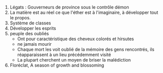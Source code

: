 1. Légats : Gouverneurs de province sous le contrôle démon
2. La matière est au réel ce que l'éther est à l'imaginaire, à développer tout le propos.
3. Système de classes
4. Développer les esprits
5. peuple des oubliés
	- Ont pour caractéristique des cheveux colorés et hirsutes
	- ne jamais mourir 
	- Chaque mort les voit oublié de la mémoire des gens rencontrés, ils réapparaissent à un lieu précédemment visité
	- La plupart cherchent un moyen de briser la malédiction
6.  Floréclat, A season of growth and blossoming
